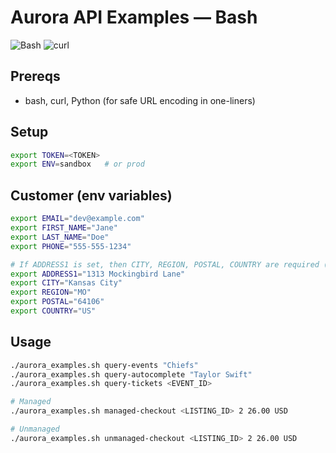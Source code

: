 
# Aurora API Examples — Bash

![Bash](https://img.shields.io/badge/Bash-5%2B-black?logo=gnu-bash) ![curl](https://img.shields.io/badge/curl-7.68%2B-lightgrey?logo=curl)


## Prereqs
- bash, curl, Python (for safe URL encoding in one-liners)

## Setup
```bash
export TOKEN=<TOKEN>
export ENV=sandbox   # or prod
```

## Customer (env variables)

```bash
export EMAIL="dev@example.com"
export FIRST_NAME="Jane"
export LAST_NAME="Doe"
export PHONE="555-555-1234"

# If ADDRESS1 is set, then CITY, REGION, POSTAL, COUNTRY are required (ADDRESS2 optional)
export ADDRESS1="1313 Mockingbird Lane"
export CITY="Kansas City"
export REGION="MO"
export POSTAL="64106"
export COUNTRY="US"
```

## Usage

```bash
./aurora_examples.sh query-events "Chiefs"
./aurora_examples.sh query-autocomplete "Taylor Swift"
./aurora_examples.sh query-tickets <EVENT_ID>

# Managed
./aurora_examples.sh managed-checkout <LISTING_ID> 2 26.00 USD

# Unmanaged
./aurora_examples.sh unmanaged-checkout <LISTING_ID> 2 26.00 USD
```